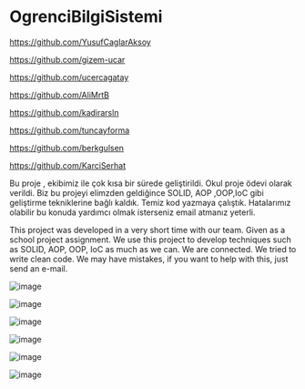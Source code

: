 # OgrenciBilgiSistemi
https://github.com/YusufCaglarAksoy

https://github.com/gizem-ucar

https://github.com/ucercagatay

https://github.com/AliMrtB

https://github.com/kadirarsln

https://github.com/tuncayforma

https://github.com/berkgulsen

https://github.com/KarciSerhat

Bu proje , ekibimiz ile çok kısa bir sürede geliştirildi. Okul proje ödevi olarak verildi. Biz bu projeyi elimzden geldiğince SOLID, AOP ,OOP,IoC gibi geliştirme tekniklerine
bağlı kaldık. Temiz kod yazmaya çalıştık. Hatalarımız olabilir bu konuda yardımcı olmak isterseniz email atmanız yeterli. 

This project was developed in a very short time with our team. Given as a school project assignment. We use this project to develop techniques such as SOLID, AOP, OOP, IoC as 
much as we can. We are connected. We tried to write clean code. We may have mistakes, if you want to help with this, just send an e-mail.

![image](https://user-images.githubusercontent.com/57556334/120636655-8c105e00-c476-11eb-9ee7-8f4eb74d0430.png)

![image](https://user-images.githubusercontent.com/57556334/120636792-bd892980-c476-11eb-8e12-6a7bad7270cd.png)

![image](https://user-images.githubusercontent.com/57556334/120637044-15c02b80-c477-11eb-9b5e-600e8e357368.png)

![image](https://user-images.githubusercontent.com/57556334/120637156-338d9080-c477-11eb-8e00-802dc082251c.png)

![image](https://user-images.githubusercontent.com/57556334/120636869-dc87bb80-c476-11eb-912a-49d1657e5bb9.png)

![image](https://user-images.githubusercontent.com/57556334/120637101-24a6de00-c477-11eb-9aaf-05e3b7d5e89f.png)
